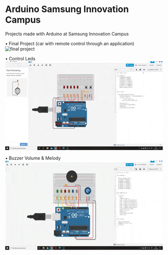 # Arduino Samsung Innovation Campus
Projects made with Arduino at Samsung Innovation Campus<br>

• Final Project (car with remote control through an application)<br>
![final project](https://github.com/JuanRojasC/Arduino-Samsung-Innovation-Campus/blob/master/Projects%20Videos/Robduino.gif)<br>

• Control Leds<br>
![control leds](https://github.com/JuanRojasC/Arduino-Samsung-Innovation-Campus/blob/master/Projects%20Videos/Actividad%20Complementaria%201.gif)<br>

• Buzzer Volume & Melody<br>
![buzzer volume & melody](https://github.com/JuanRojasC/Arduino-Samsung-Innovation-Campus/blob/master/Projects%20Videos/Actividad%20Complementaria%202.gif)<br>
